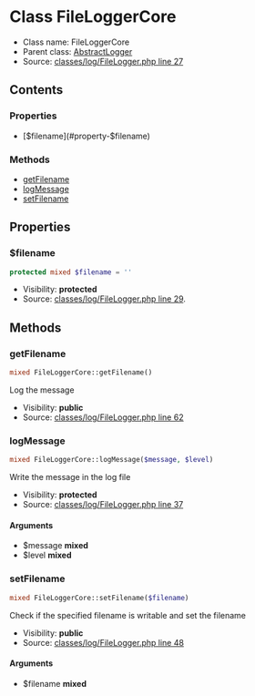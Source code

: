 Class FileLoggerCore
=====================





* Class name: FileLoggerCore
* Parent class: [AbstractLogger](class.AbstractLoggerCore.md)
* Source: [classes/log/FileLogger.php line 27](https://github.com/PrestaShop/PrestaShop/blob/1.6.0.1/classes/log/FileLogger.php#L27)


Contents
--------


### Properties

* [$filename](#property-$filename)

### Methods

* [getFilename](#method-getFilename)
* [logMessage](#method-logMessage)
* [setFilename](#method-setFilename)




Properties
----------


### <a name="property-$filename"></a>$filename

```php
protected mixed $filename = ''
```





* Visibility: **protected**
* Source: [classes/log/FileLogger.php line 29](https://github.com/PrestaShop/PrestaShop/blob/1.6.0.1/classes/log/FileLogger.php#L29).


Methods
-------


### <a name="method-getFilename"></a>getFilename

```php
mixed FileLoggerCore::getFilename()
```

Log the message



* Visibility: **public**
* Source: [classes/log/FileLogger.php line 62](https://github.com/PrestaShop/PrestaShop/blob/1.6.0.1/classes/log/FileLogger.php#L62)




### <a name="method-logMessage"></a>logMessage

```php
mixed FileLoggerCore::logMessage($message, $level)
```

Write the message in the log file



* Visibility: **protected**
* Source: [classes/log/FileLogger.php line 37](https://github.com/PrestaShop/PrestaShop/blob/1.6.0.1/classes/log/FileLogger.php#L37)


#### Arguments
* $message **mixed**
* $level **mixed**



### <a name="method-setFilename"></a>setFilename

```php
mixed FileLoggerCore::setFilename($filename)
```

Check if the specified filename is writable and set the filename



* Visibility: **public**
* Source: [classes/log/FileLogger.php line 48](https://github.com/PrestaShop/PrestaShop/blob/1.6.0.1/classes/log/FileLogger.php#L48)


#### Arguments
* $filename **mixed**


